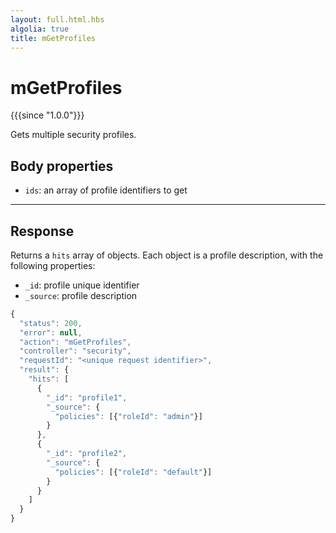```yaml
---
layout: full.html.hbs
algolia: true
title: mGetProfiles
---
```



# mGetProfiles

{{{since "1.0.0"}}}

Gets multiple security profiles.


## Body properties

* `ids`: an array of profile identifiers to get

---

## Response

Returns a `hits` array of objects. Each object is a profile description, with the following properties:

* `_id`: profile unique identifier
* `_source`: profile description

```javascript
{
  "status": 200,                     
  "error": null,                     
  "action": "mGetProfiles",
  "controller": "security",
  "requestId": "<unique request identifier>",
  "result": {
    "hits": [
      {
        "_id": "profile1",
        "_source": {
          "policies": [{"roleId": "admin"}]
        }
      },
      {
        "_id": "profile2",
        "_source": {
          "policies": [{"roleId": "default"}]
        }
      }
    ]
  }
}
```
